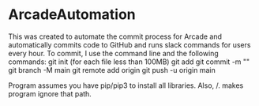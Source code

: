 # ArcadeAutomation
This was created to automate the commit process for Arcade and automatically commits code to GitHub and runs slack commands for users every hour.
To commit, I use the command line and the following commands:
    git init
    (for each file less than 100MB) git add <filename>
    git commit -m "<user message>"
    git branch -M main
    git remote add origin <origin>
    git push -u origin main

Program assumes you have pip/pip3 to install all libraries. Also, /. makes program ignore that path.